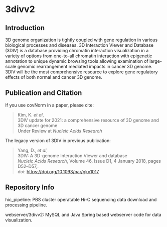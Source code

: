 # 3divv2

## Introduction

3D genome organization is tightly coupled with gene regulation in various biological processes and diseases. 
3D Interaction Viewer and Database (3DIV) is a database providing chromatin interaction visualization in a variety of options from one-to-all chromatin interaction with epigenetic annotation to unique dynamic browsing tools allowing examination of large-scale genomic rearrangement mediated impacts in cancer 3D genome. 
3DIV will be the most comprehensive resource to explore gene regulatory effects of both normal and cancer 3D genome.

## Publication and Citation
If you use covNorm in a paper, please cite:

> Kim, K. *et al*,  
> 3DIV update for 2021: a comprehensive resource of 3D genome and 3D cancer genome  
> Under Review at *Nucleic Acids Research*

The legacy version of 3DIV in previous publication:

> Yang, D., *et al*,   
> 3DIV: A 3D-genome Interaction Viewer and database   
> *Nucleic Acids Research*, Volume 46, Issue D1, 4 January 2018, pages D52–D57,.  
> doi: https://doi.org/10.1093/nar/gkx1017

## Repository Info

hic_pipeline: PBS cluster operatable Hi-C sequencing data download and processing pipeline.

webserver/3divv2: MySQL and Java Spring based webserver code for data visualization.
 
